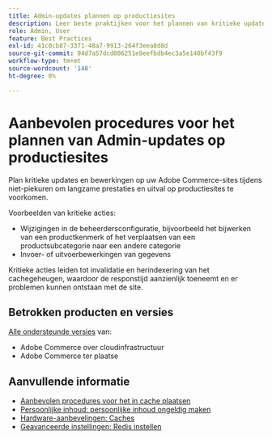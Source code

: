 ```yaml
---
title: Admin-updates plannen op productiesites
description: Leer beste praktijken voor het plannen van kritieke updates aan Adobe Commerce om langzame prestaties en stroomonderbrekingen te verhinderen.
role: Admin, User
feature: Best Practices
exl-id: 41c0cb87-3371-48a7-9913-264f3eea8d8d
source-git-commit: 94d7a57dcd006251e8eefbdb4ec3a5e140bf43f9
workflow-type: tm+mt
source-wordcount: '148'
ht-degree: 0%

---
```


# Aanbevolen procedures voor het plannen van Admin-updates op productiesites

Plan kritieke updates en bewerkingen op uw Adobe Commerce-sites tijdens niet-piekuren om langzame prestaties en uitval op productiesites te voorkomen.

Voorbeelden van kritieke acties:

- Wijzigingen in de beheerdersconfiguratie, bijvoorbeeld het bijwerken van een productkenmerk of het verplaatsen van een productsubcategorie naar een andere categorie
- Invoer- of uitvoerbewerkingen van gegevens

Kritieke acties leiden tot invalidatie en herindexering van het cachegeheugen, waardoor de responstijd aanzienlijk toeneemt en er problemen kunnen ontstaan met de site.

## Betrokken producten en versies

[Alle ondersteunde versies](../../../release/versions.md) van:

- Adobe Commerce over cloudinfrastructuur
- Adobe Commerce ter plaatse

## Aanvullende informatie

- [Aanbevolen procedures voor het in cache plaatsen](https://docs.magento.com/user-guide/system/cache-management.html#best-practices-for-caching)
- [Persoonlijke inhoud: persoonlijke inhoud ongeldig maken](https://developer.adobe.com/commerce/php/development/cache/page/private-content/#invalidate-private-content)
- [Hardware-aanbevelingen: Caches](../../../performance/hardware.md#caches)
- [Geavanceerde instellingen: Redis instellen](../../../performance/advanced-setup.md#set-up-redis)
